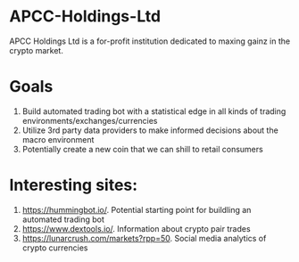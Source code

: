 # APCC-Holdings-Ltd

APCC Holdings Ltd is a for-profit institution dedicated to maxing gainz in the crypto market.

# Goals
1. Build automated trading bot with a statistical edge in all kinds of trading environments/exchanges/currencies
2. Utilize 3rd party data providers to make informed decisions about the macro environment
3. Potentially create a new coin that we can shill to retail consumers

# Interesting sites:
1. https://hummingbot.io/. Potential starting point for buildling an automated trading bot
2. https://www.dextools.io/. Information about crypto pair trades
3. https://lunarcrush.com/markets?rpp=50. Social media analytics of crypto currencies
